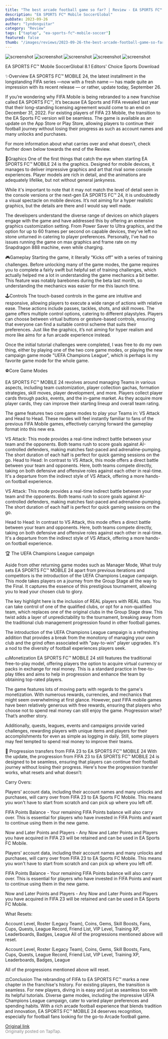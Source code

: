 ```yaml
---
title: "The best arcade football game so far? | Review - EA SPORTS FC™ MOBILE 24"
description: "EA SPORTS FC™ Mobile SoccerGlobal"
pubDate: 2023-09-26
author: "lyndonguitar"
category: "Review"
tags: ["taptap", "ea-sports-fc™-mobile-soccer"]
featured: false
thumb: "/images/reviews/2023-09-26-the-best-arcade-football-game-so-far--review---ea-sports-fc-mobile-24-0.avif"
---
```


<div class="gallery">
  <img src="/images/reviews/2023-09-26-the-best-arcade-football-game-so-far--review---ea-sports-fc-mobile-24-0.avif" alt="screenshot" />
  <img src="/images/reviews/2023-09-26-the-best-arcade-football-game-so-far--review---ea-sports-fc-mobile-24-1.avif" alt="screenshot" />
  <img src="/images/reviews/2023-09-26-the-best-arcade-football-game-so-far--review---ea-sports-fc-mobile-24-2.avif" alt="screenshot" />
  <img src="/images/reviews/2023-09-26-the-best-arcade-football-game-so-far--review---ea-sports-fc-mobile-24-3.avif" alt="screenshot" />
  <img src="/images/reviews/2023-09-26-the-best-arcade-football-game-so-far--review---ea-sports-fc-mobile-24-4.avif" alt="screenshot" />
</div>

EA SPORTS FC™ Mobile SoccerGlobal
8.1
Editors' Choice
Sports
Download

✨Overview
EA SPORTS FC™ MOBILE 24, the latest installment in the longstanding FIFA series —now with a fresh name — has made quite an impression with its recent release — or rather, update today, September 26. 

If you’re wondering why FIFA Mobile is being rebranded to a new franchise called EA SPORTS FC™, It’s because EA Sports and FIFA revealed last year that their long-standing licensing agreement would come to an end on December 31, 2022.  For existing players of FIFA 23 Mobile, the transition to the EA Sports FC version will be seamless. The game is available as an update on the App Store or Play Store, allowing players to continue their football journey without losing their progress as such as account names and many unlocks and purchases.

For more information about what carries over and what doesn’t, check further down below towards the end of the Review.

🎨Graphics
One of the first things that catch the eye when starting EA SPORTS FC™ MOBILE 24 is the graphics. Designed for mobile devices, it manages to deliver impressive graphics and art that rival some console experiences. Player models are rich in detail, and the animations are adequately lifelike, but not without general jankyness.

While it's important to note that it may not match the level of detail seen in the console versions or the next-gen EA SPORTS FC™ 24, it is undoubtedly a visual spectacle on mobile devices. It’s not aiming for a hyper realistic graphics, but the details are there and I would say well made.

The developers understand the diverse range of devices on which players engage with the game and have addressed this by offering an extensive graphics customization setting. From Power Saver to Ultra graphics, and the option for up to 60 frames per second on capable devices, they've left no stone unturned in catering to player preferences. Personally, I’ve had no issues running the game on max graphics and frame rate on my Snapdragon 888 machine, even while charging.

🎮Gameplay
Starting the game, it literally “Kicks off” with a series of training challenges. Before unlocking many of the game modes, the game requires you to complete a fairly swift but helpful set of training challenges, which actually helped me a lot in understanding the game mechanics a bit better. This feature was notably barebones during the beta last month, so understanding the mechanics was easier for me this launch time.

🕹Controls
The touch-based controls in the game are intuitive and responsive, allowing players to execute a wide range of actions with relative ease. These actions include passes, tackles, shots, and skill moves. The game offers multiple control options, catering to different playstyles. Players can choose between virtual buttons or gesture-based controls, ensuring that everyone can find a suitable control scheme that suits their preferences. Just like the graphics, it’s not aiming for hyper realism and more like aims for a fun arcade experience instead.

Once the initial tutorial challenges were completed, I was free to do my own thing, either by playing one of the two core game modes, or playing the new campaign game mode "UEFA Champions League", which is perhaps is my favorite game mode for the whole game.

⚽Core Game Modes

EA SPORTS FC™ MOBILE 24 revolves around managing Teams in various aspects, including team customization, player collection gachas, formation strategies, skill moves, player development, and more.  Players collect player cards through packs, events, and the in-game market. As they acquire more player cards, they can improve their starting lineup and overall team rating.

The game features two core game modes to play your Teams in: VS Attack and Head to Head. These modes will feel instantly familiar to fans of the previous FIFA Mobile games, effectively carrying forward the gameplay format into this new era.

VS Attack: This mode provides a real-time indirect battle between your team and the opponents. Both teams rush to score goals against AI-controlled defenders, making matches fast-paced and adrenaline-pumping. The short duration of each half is perfect for quick gaming sessions on the go.
Head to Head: In contrast to VS Attack, this mode offers a direct battle between your team and opponents. Here, both teams compete directly, taking on both defensive and offensive roles against each other in real-time. It's a departure from the indirect style of VS Attack, offering a more hands-on football experience.

VS Attack: This mode provides a real-time indirect battle between your team and the opponents. Both teams rush to score goals against AI-controlled defenders, making matches fast-paced and adrenaline-pumping. The short duration of each half is perfect for quick gaming sessions on the go.

Head to Head: In contrast to VS Attack, this mode offers a direct battle between your team and opponents. Here, both teams compete directly, taking on both defensive and offensive roles against each other in real-time. It's a departure from the indirect style of VS Attack, offering a more hands-on football experience.

🏆 The UEFA Champions League campaign

Aside from other returning game modes such as Manager Mode, What truly sets EA SPORTS FC™ MOBILE 24 apart from previous iterations and competitors is the introduction of the UEFA Champions League campaign. This mode takes players on a journey from the Group Stage all the way to the Final. It captures the essence of this prestigious tournament, allowing you to lead your chosen club to glory.

The key highlight here is the inclusion of REAL players with REAL stats. You can take control of one of the qualified clubs, or opt for a non-qualified team, which replaces one of the original clubs in the Group Stage draw. This twist adds a layer of unpredictability to the tournament, breaking away from the traditional club management progression found in other football games.

The introduction of the UEFA Champions League campaign is a refreshing addition that provides a break from the monotony of managing your own club and the grind often associated with "pay-to-win" player upgrades. It's a nod to the diversity of football experiences players seek.

💵Monetization
EA SPORTS FC™ MOBILE 24 still features the traditional free-to-play model, offering players the option to acquire virtual currency or packs in exchange for real money. This is a standard practice in free-to-play titles and aims to help in progression and enhance the team by obtaining top-rated players.

The game features lots of moving parts with regards to the game's monetization. With numerous rewards, currencies, and mechanics that might seem overwhelming at first glance. However, past FIFA mobile games have been relatively generous with free rewards, ensuring that players who choose not to spend real money can still enjoy the game. Progression wise? That’s another story.

Additionally, quests, leagues, events and campaigns provide varied challenges, rewarding players with unique items and players for their accomplishments for even as simple as logging in daily. Still, some players may feel tempted to spend real money to improve their teams.

💱 Progression transfers from FIFA 23 to EA SPORTS FC™ MOBILE 24
With the update, the progression from FIFA 23 to EA SPORTS FC™ MOBILE 24 is designed to be seamless, ensuring that players can continue their football journey without losing their progress. Here's how the progression transfer works, what resets and what doesn’t:

Carry Overs:

Players' account data, including their account names and many unlocks and purchases, will carry over from FIFA 23 to EA Sports FC Mobile. This means you won't have to start from scratch and can pick up where you left off.

FIFA Points Balance - Your remaining FIFA Points balance will also carry over. This is essential for players who have invested in FIFA Points and want to continue using them in the new game.

Now and Later Points and Players - Any Now and Later Points and Players you have acquired in FIFA 23 will be retained and can be used in EA Sports FC Mobile.

Players' account data, including their account names and many unlocks and purchases, will carry over from FIFA 23 to EA Sports FC Mobile. This means you won't have to start from scratch and can pick up where you left off.

FIFA Points Balance - Your remaining FIFA Points balance will also carry over. This is essential for players who have invested in FIFA Points and want to continue using them in the new game.

Now and Later Points and Players - Any Now and Later Points and Players you have acquired in FIFA 23 will be retained and can be used in EA Sports FC Mobile.

What Resets:

Account Level, Roster (Legacy Team), Coins, Gems, Skill Boosts, Fans, Cups, Quests, League Record, Friend List, VIP Level, Training XP, Leaderboards, Badges, League
All of the progressions mentioned above will reset.

Account Level, Roster (Legacy Team), Coins, Gems, Skill Boosts, Fans, Cups, Quests, League Record, Friend List, VIP Level, Training XP, Leaderboards, Badges, League

All of the progressions mentioned above will reset.

⚖️Conclusion
The rebranding of FIFA to EA SPORTS FC™ marks a new chapter in the franchise's history. For existing players, the transition is seamless. For new players, diving in is easy and just as seamless too with its helpful tutorials. Diverse game modes, including the impressive UEFA Champions League campaign, cater to varied player preferences and spending habits. With a rich arcade football experience that blends tradition and innovation, EA SPORTS FC™ MOBILE 24 deserves recognition, especially for football fans looking for the go-to Arcade football game.

[Original link](https://www.taptap.io/post/6359942)<br><span style="font-size: 0.95em; color: #888;">Originally posted on TapTap.</span>
